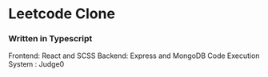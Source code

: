 <h1>Leetcode Clone</h1>
<h3>Written in Typescript</h3>
Frontend: React and SCSS
Backend: Express and MongoDB
Code Execution System : Judge0
